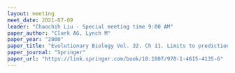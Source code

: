 ```yaml
---
layout: meeting
meet_date: 2021-07-09
leader: "Chaochih Liu - Special meeting time 9:00 AM"
paper_author: "Clark AG, Lynch M"
paper_year: "2000"
paper_title: "Evolutionary Biology Vol. 32. Ch 11. Limits to prediction of phenotypes from knowledge of genotypes, and Ch 12. The limits to knowledge in quantitative genetics"
paper_journal: "Springer"
paper_url: "https://link.springer.com/book/10.1007/978-1-4615-4135-6"
---
```

